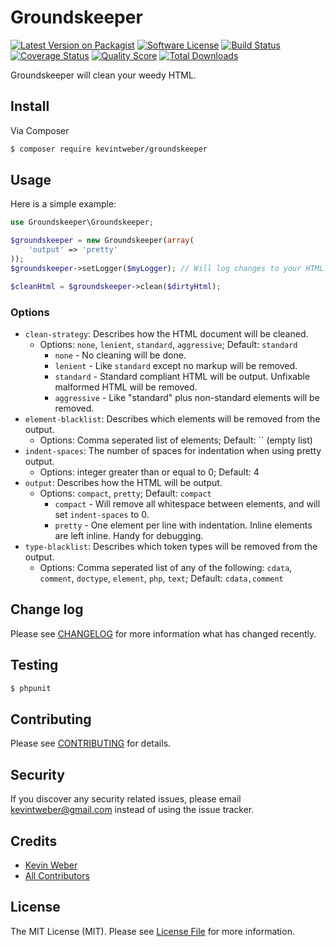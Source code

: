 # Groundskeeper

[![Latest Version on Packagist][ico-version]][link-packagist]
[![Software License][ico-license]](LICENSE.md)
[![Build Status][ico-travis]][link-travis]
[![Coverage Status][ico-scrutinizer]][link-scrutinizer]
[![Quality Score][ico-code-quality]][link-code-quality]
[![Total Downloads][ico-downloads]][link-downloads]

Groundskeeper will clean your weedy HTML.

## Install

Via Composer

``` bash
$ composer require kevintweber/groundskeeper
```

## Usage

Here is a simple example:

``` php
use Groundskeeper\Groundskeeper;

$groundskeeper = new Groundskeeper(array(
    'output' => 'pretty'
));
$groundskeeper->setLogger($myLogger); // Will log changes to your HTML.

$cleanHtml = $groundskeeper->clean($dirtyHtml);
```

### Options
* `clean-strategy`: Describes how the HTML document will be cleaned.
  * Options: `none`, `lenient`, `standard`, `aggressive`; Default: `standard`
    * `none` - No cleaning will be done.
    * `lenient` - Like `standard` except no markup will be removed.
    * `standard` - Standard compliant HTML will be output.  Unfixable malformed HTML will be removed.
    * `aggressive` - Like "standard" plus non-standard elements will be removed.
* `element-blacklist`: Describes which elements will be removed from the output.
  * Options: Comma seperated list of elements; Default: `` (empty list)
* `indent-spaces`: The number of spaces for indentation when using pretty output.
  * Options: integer greater than or equal to 0; Default: 4
* `output`: Describes how the HTML will be output.
  * Options: `compact`, `pretty`; Default: `compact`
    * `compact` - Will remove all whitespace between elements, and will set `indent-spaces` to 0.
    * `pretty` - One element per line with indentation.  Inline elements are left inline.  Handy for debugging.
* `type-blacklist`: Describes which token types will be removed from the output.
  * Options: Comma seperated list of any of the following: `cdata`, `comment`, `doctype`, `element`, `php`, `text`; Default: `cdata,comment`

## Change log

Please see [CHANGELOG](CHANGELOG.md) for more information what has changed recently.

## Testing

``` bash
$ phpunit
```

## Contributing

Please see [CONTRIBUTING](CONTRIBUTING.md) for details.

## Security

If you discover any security related issues, please email kevintweber@gmail.com instead of using the issue tracker.

## Credits

- [Kevin Weber][link-author]
- [All Contributors][link-contributors]

## License

The MIT License (MIT). Please see [License File](LICENSE.md) for more information.

[ico-version]: https://img.shields.io/packagist/v/kevintweber/groundskeeper.svg?style=flat-square
[ico-license]: https://img.shields.io/badge/license-MIT-brightgreen.svg?style=flat-square
[ico-travis]: https://img.shields.io/travis/kevintweber/Groundskeeper/master.svg?style=flat-square
[ico-scrutinizer]: https://img.shields.io/scrutinizer/coverage/g/kevintweber/Groundskeeper.svg?style=flat-square
[ico-code-quality]: https://img.shields.io/scrutinizer/g/kevintweber/Groundskeeper.svg?style=flat-square
[ico-downloads]: https://img.shields.io/packagist/dt/kevintweber/groundskeeper.svg?style=flat-square

[link-packagist]: https://packagist.org/packages/kevintweber/groundskeeper
[link-travis]: https://travis-ci.org/kevintweber/Groundskeeper
[link-scrutinizer]: https://scrutinizer-ci.com/g/kevintweber/Groundskeeper/code-structure
[link-code-quality]: https://scrutinizer-ci.com/g/kevintweber/Groundskeeper
[link-downloads]: https://packagist.org/packages/kevintweber/groundskeeper
[link-author]: https://github.com/kevintweber
[link-contributors]: ../../contributors
